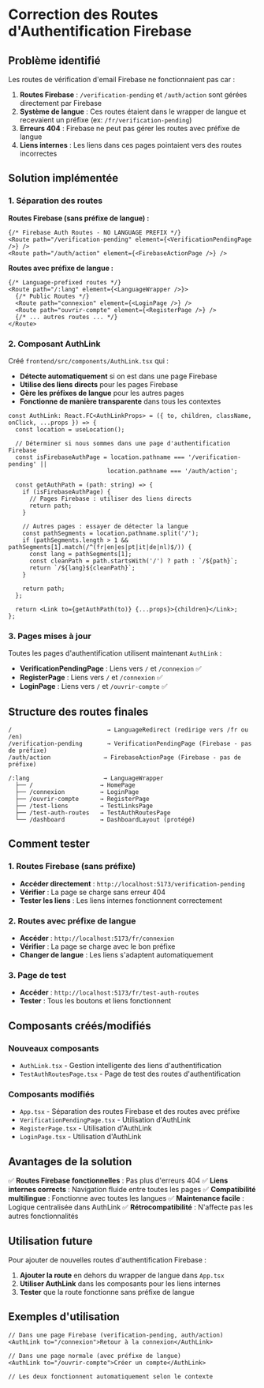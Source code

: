 # Correction des Routes d'Authentification Firebase

## Problème identifié

Les routes de vérification d'email Firebase ne fonctionnaient pas car :
1. **Routes Firebase** : `/verification-pending` et `/auth/action` sont gérées directement par Firebase
2. **Système de langue** : Ces routes étaient dans le wrapper de langue et recevaient un préfixe (ex: `/fr/verification-pending`)
3. **Erreurs 404** : Firebase ne peut pas gérer les routes avec préfixe de langue
4. **Liens internes** : Les liens dans ces pages pointaient vers des routes incorrectes

## Solution implémentée

### 1. Séparation des routes

**Routes Firebase (sans préfixe de langue) :**
```tsx
{/* Firebase Auth Routes - NO LANGUAGE PREFIX */}
<Route path="/verification-pending" element={<VerificationPendingPage />} />
<Route path="/auth/action" element={<FirebaseActionPage />} />
```

**Routes avec préfixe de langue :**
```tsx
{/* Language-prefixed routes */}
<Route path="/:lang" element={<LanguageWrapper />}>
  {/* Public Routes */}
  <Route path="connexion" element={<LoginPage />} />
  <Route path="ouvrir-compte" element={<RegisterPage />} />
  {/* ... autres routes ... */}
</Route>
```

### 2. Composant AuthLink

Créé `frontend/src/components/AuthLink.tsx` qui :
- **Détecte automatiquement** si on est dans une page Firebase
- **Utilise des liens directs** pour les pages Firebase
- **Gère les préfixes de langue** pour les autres pages
- **Fonctionne de manière transparente** dans tous les contextes

```tsx
const AuthLink: React.FC<AuthLinkProps> = ({ to, children, className, onClick, ...props }) => {
  const location = useLocation();
  
  // Déterminer si nous sommes dans une page d'authentification Firebase
  const isFirebaseAuthPage = location.pathname === '/verification-pending' || 
                            location.pathname === '/auth/action';
  
  const getAuthPath = (path: string) => {
    if (isFirebaseAuthPage) {
      // Pages Firebase : utiliser des liens directs
      return path;
    }
    
    // Autres pages : essayer de détecter la langue
    const pathSegments = location.pathname.split('/');
    if (pathSegments.length > 1 && pathSegments[1].match(/^(fr|en|es|pt|it|de|nl)$/)) {
      const lang = pathSegments[1];
      const cleanPath = path.startsWith('/') ? path : `/${path}`;
      return `/${lang}${cleanPath}`;
    }
    
    return path;
  };

  return <Link to={getAuthPath(to)} {...props}>{children}</Link>;
};
```

### 3. Pages mises à jour

Toutes les pages d'authentification utilisent maintenant `AuthLink` :

- **VerificationPendingPage** : Liens vers `/` et `/connexion` ✅
- **RegisterPage** : Liens vers `/` et `/connexion` ✅  
- **LoginPage** : Liens vers `/` et `/ouvrir-compte` ✅

## Structure des routes finales

```
/                           → LanguageRedirect (redirige vers /fr ou /en)
/verification-pending       → VerificationPendingPage (Firebase - pas de préfixe)
/auth/action               → FirebaseActionPage (Firebase - pas de préfixe)

/:lang                     → LanguageWrapper
  ├── /                   → HomePage
  ├── /connexion          → LoginPage
  ├── /ouvrir-compte      → RegisterPage
  ├── /test-liens         → TestLinksPage
  ├── /test-auth-routes   → TestAuthRoutesPage
  └── /dashboard          → DashboardLayout (protégé)
```

## Comment tester

### 1. Routes Firebase (sans préfixe)
- **Accéder directement** : `http://localhost:5173/verification-pending`
- **Vérifier** : La page se charge sans erreur 404
- **Tester les liens** : Les liens internes fonctionnent correctement

### 2. Routes avec préfixe de langue
- **Accéder** : `http://localhost:5173/fr/connexion`
- **Vérifier** : La page se charge avec le bon préfixe
- **Changer de langue** : Les liens s'adaptent automatiquement

### 3. Page de test
- **Accéder** : `http://localhost:5173/fr/test-auth-routes`
- **Tester** : Tous les boutons et liens fonctionnent

## Composants créés/modifiés

### Nouveaux composants
- `AuthLink.tsx` - Gestion intelligente des liens d'authentification
- `TestAuthRoutesPage.tsx` - Page de test des routes d'authentification

### Composants modifiés
- `App.tsx` - Séparation des routes Firebase et des routes avec préfixe
- `VerificationPendingPage.tsx` - Utilisation d'AuthLink
- `RegisterPage.tsx` - Utilisation d'AuthLink
- `LoginPage.tsx` - Utilisation d'AuthLink

## Avantages de la solution

✅ **Routes Firebase fonctionnelles** : Pas plus d'erreurs 404
✅ **Liens internes corrects** : Navigation fluide entre toutes les pages
✅ **Compatibilité multilingue** : Fonctionne avec toutes les langues
✅ **Maintenance facile** : Logique centralisée dans AuthLink
✅ **Rétrocompatibilité** : N'affecte pas les autres fonctionnalités

## Utilisation future

Pour ajouter de nouvelles routes d'authentification Firebase :
1. **Ajouter la route** en dehors du wrapper de langue dans `App.tsx`
2. **Utiliser AuthLink** dans les composants pour les liens internes
3. **Tester** que la route fonctionne sans préfixe de langue

## Exemples d'utilisation

```tsx
// Dans une page Firebase (verification-pending, auth/action)
<AuthLink to="/connexion">Retour à la connexion</AuthLink>

// Dans une page normale (avec préfixe de langue)
<AuthLink to="/ouvrir-compte">Créer un compte</AuthLink>

// Les deux fonctionnent automatiquement selon le contexte
```
